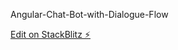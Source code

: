 Angular-Chat-Bot-with-Dialogue-Flow 

[Edit on StackBlitz ⚡️](https://stackblitz.com/edit/chat-bot-x-b7r1gr)
